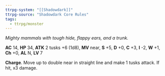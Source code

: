 ```yaml
---
ttrpg-system: "[[Shadowdark]]"
ttrpg-source: "Shadowdark Core Rules"
tags:
  - ttrpg/monster
---
```


_Mighty mammals with tough hide, flappy ears, and a trunk._

**AC** 14, **HP** 34, **ATK** 2 tusks +6 (1d8), **MV** near, **S** +5, **D** +0, **C** +3, **I** -2, **W** +1, **Ch** +0, **AL** N, **LV** 7

**Charge**. Move up to double near in straight line and make 1 tusks attack. If hit, x3 damage.

